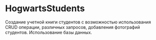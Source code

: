 # HogwartsStudents
Создание учетной книги студентов с возможностью использования CRUD операции, различных запросов, добавления фотографий студентов. Использование базы данных.
